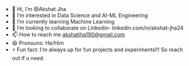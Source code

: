 - 👋 Hi, I’m @Akshat Jha
- 👀 I’m interested in Data Science and AI-ML Engineering
- 🌱 I’m currently learning Machine Learning
- 💞️ I’m looking to collaborate on Linkedin- linkedin.com/in/akshat-jha24
- 📫 How to reach me akshatjha190@gmail.com
- 😄 Pronouns: He/Him
- ⚡ Fun fact: I'm always up for fun projects and experiments!!! So reach out if u need.

<!---
Akshat-2403/Akshat-2403 is a ✨ special ✨ repository because its `README.md` (this file) appears on your GitHub profile.
You can click the Preview link to take a look at your changes.
--->
